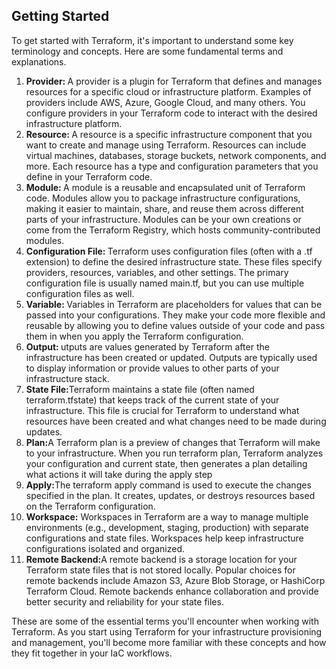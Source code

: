 <h2>Getting Started</h2>

<p>To get started with Terraform, it's important to understand some key terminology and concepts. Here are some fundamental terms and explanations.</p>
<ol>
    <li>
        <b>Provider: </b>A provider is a plugin for Terraform that defines and manages resources for a specific cloud or infrastructure platform. Examples of providers include AWS, Azure, Google Cloud, and many others. You configure providers in your Terraform code to interact with the desired infrastructure platform.
    </li>
    <li>
        <b>Resource: </b>A resource is a specific infrastructure component that you want to create and manage using Terraform. Resources can include virtual machines, databases, storage buckets, network components, and more. Each resource has a type and configuration parameters that you define in your Terraform code.
    </li>
<li><b>Module: </b> A module is a reusable and encapsulated unit of Terraform code. Modules allow you to package infrastructure configurations, making it easier to maintain, share, and reuse them across different parts of your infrastructure. Modules can be your own creations or come from the Terraform Registry, which hosts community-contributed modules.</li>
<li><b>Configuration File: </b>Terraform uses configuration files (often with a .tf extension) to define the desired infrastructure state. These files specify providers, resources, variables, and other settings. The primary configuration file is usually named main.tf, but you can use multiple configuration files as well.
</li>
<li><b>Variable: </b>Variables in Terraform are placeholders for values that can be passed into your configurations. They make your code more flexible and reusable by allowing you to define values outside of your code and pass them in when you apply the Terraform configuration.
</li>
<li><b>Output:  </b>utputs are values generated by Terraform after the infrastructure has been created or updated. Outputs are typically used to display information or provide values to other parts of your infrastructure stack.
</li>
<li><b>State File:</b>Terraform maintains a state file (often named terraform.tfstate) that keeps track of the current state of your infrastructure. This file is crucial for Terraform to understand what resources have been created and what changes need to be made during updates.
</li>
<li><b> Plan:</b>A Terraform plan is a preview of changes that Terraform will make to your infrastructure. When you run terraform plan, Terraform analyzes your configuration and current state, then generates a plan detailing what actions it will take during the apply step
</li>
<li><b>Apply:</b>The terraform apply command is used to execute the changes specified in the plan. It creates, updates, or destroys resources based on the Terraform configuration.
</li>
<li><b>Workspace:</b> Workspaces in Terraform are a way to manage multiple environments (e.g., development, staging, production) with separate configurations and state files. Workspaces help keep infrastructure configurations isolated and organized.
</li>
    <li><b>Remote Backend:</b>A remote backend is a storage location for your Terraform state files that is not stored locally. Popular choices for remote backends include Amazon S3, Azure Blob Storage, or HashiCorp Terraform Cloud. Remote backends enhance collaboration and provide better security and reliability for your state files.
    </li>
</ol>

<p>These are some of the essential terms you'll encounter when working with Terraform. As you start using Terraform for your infrastructure provisioning and management, you'll become more familiar with these concepts and how they fit together in your IaC workflows.</p>
